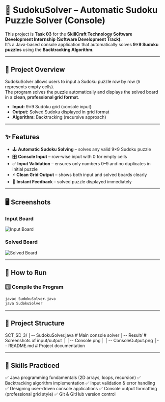# 🎯 SudokuSolver – Automatic Sudoku Puzzle Solver (Console)

This project is **Task 03** for the **SkillCraft Technology Software Development Internship (Software Development Track)**.  
It’s a Java-based console application that automatically solves **9×9 Sudoku puzzles** using the **Backtracking Algorithm**.

---

## 📝 Project Overview

SudokuSolver allows users to input a Sudoku puzzle row by row (`0` represents empty cells).  
The program solves the puzzle automatically and displays the solved board in a **clean, professional grid format**.

- **Input:** 9×9 Sudoku grid (console input)  
- **Output:** Solved Sudoku displayed in grid format  
- **Algorithm:** Backtracking (recursive approach)  

---

## ✨ Features

- 🕹 **Automatic Sudoku Solving** – solves any valid 9×9 Sudoku puzzle  
- 🎛 **Console Input** – row-wise input with 0 for empty cells  
- ✅ **Input Validation** – ensures only numbers 0–9 and no duplicates in initial puzzle  
- ⚡ **Clean Grid Output** – shows both input and solved boards clearly  
- 🚀 **Instant Feedback** – solved puzzle displayed immediately  

---

## 🖥️ Screenshots

### Input Board
![Input Board](screenshots/Console.png)

### Solved Board
![Solved Board](screenshots/ConsoleOutput.png)


---

## 🚀 How to Run

### 1️⃣ Compile the Program
```bash
javac SudokuSolver.java
java SudokuSolver
```

---

## 📂 Project Structure
SCT_SD_3/
│-- SudokuSolver.java          # Main console solver
│-- Result/               # Screenshots of input/output
│    │-- Console.png
│    │-- ConsoleOutput.png
│-- README.md                  # Project documentation

---

## 🌱 Skills Practiced
✅ Java programming fundamentals (2D arrays, loops, recursion)
✅ Backtracking algorithm implementation
✅ Input validation & error handling
✅ Designing user-driven console applications
✅ Console output formatting (professional grid style)
✅ Git & GitHub version control

